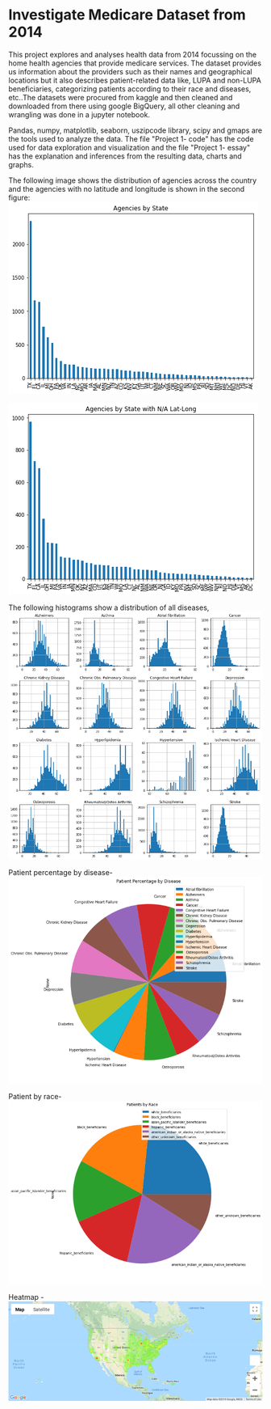 # Investigate Medicare Dataset from 2014

This project explores and analyses health data from 2014 focussing on the home health agencies that provide medicare services. The dataset provides us information about the providers such as their names and geographical locations but it also describes patient-related data like, LUPA and non-LUPA beneficiaries, categorizing patients according to their race and diseases, etc..The datasets were procured from kaggle and then cleaned and downloaded from there using google BigQuery, all other cleaning and wrangling was done in a jupyter notebook.  

Pandas, numpy, matplotlib, seaborn, uszipcode library, scipy and gmaps are the tools used to analyze the data. The file "Project 1- code" has the code used for data exploration and visualization and the file "Project 1- essay" has the explanation and inferences from the resulting data, charts and graphs. 

The following image shows the distribution of agencies across the country and the agencies with no latitude and longitude is shown in the second figure:
![agencies](https://github.com/shahzina/Investigate-Medicare-Data/blob/master/images/agencies_by_state.png)

![N/A_agencies](https://github.com/shahzina/Investigate-Medicare-Data/blob/master/images/agencies_with_null_locs.png)

The following histograms show a distribution of all diseases, 
![disease_hist](https://github.com/shahzina/Investigate-Medicare-Data/blob/master/images/disease_column_histogram.png)

Patient percentage by disease-
![disease](https://github.com/shahzina/Investigate-Medicare-Data/blob/master/images/patients_by_disease.png)

Patient by race-
![race](https://github.com/shahzina/Investigate-Medicare-Data/blob/master/images/patients_by_race.png)
 
Heatmap - 
![heatmap](https://github.com/shahzina/Investigate-Medicare-Data/blob/master/images/map.png)
